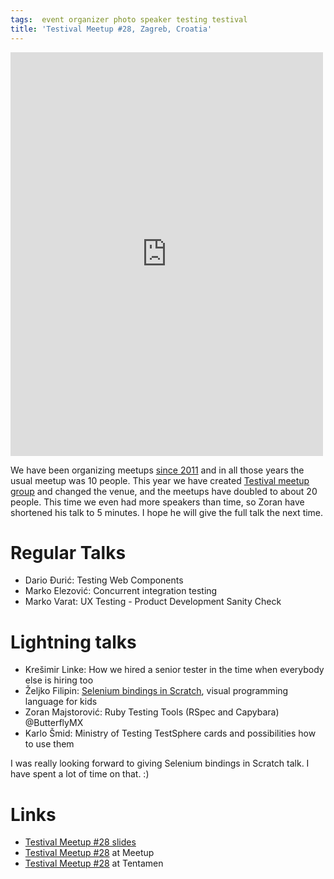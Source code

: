 ```yaml
---
tags:  event organizer photo speaker testing testival
title: 'Testival Meetup #28, Zagreb, Croatia'
---
```

<iframe src="https://www.facebook.com/plugins/post.php?href=https%3A%2F%2Fwww.facebook.com%2Fmedia%2Fset%2F%3Fset%3Da.10155179572122290.1073741922.735252289%26type%3D3&width=500" width="500" height="646" style="border:none;overflow:hidden" scrolling="no" frameborder="0" allowTransparency="true"></iframe>

We have been organizing meetups [since 2011](http://www.testival.eu/zagreb-software-testing-club/) and in all those years the usual meetup was 10 people. This year we have created [Testival meetup group](https://www.meetup.com/testival/) and changed the venue, and the meetups have doubled to about 20 people. This time we even had more speakers than time, so Zoran have shortened his talk to 5 minutes. I hope he will give the full talk the next time.

# Regular Talks

- Dario Đurić: Testing Web Components
- Marko Elezović: Concurrent integration testing
- Marko Varat: UX Testing - Product Development Sanity Check

# Lightning talks

- Krešimir Linke: How we hired a senior tester in the time when everybody else is hiring too
- Željko Filipin: [Selenium bindings in Scratch](/selenium-scratch), visual programming language for kids
- Zoran Majstorović: Ruby Testing Tools (RSpec and Capybara) @ButterflyMX
- Karlo Šmid: Ministry of Testing TestSphere cards and possibilities how to use them

I was really looking forward to giving Selenium bindings in Scratch talk. I have spent a lot of time on that. :)

# Links

- [Testival Meetup #28 slides](https://github.com/zeljkofilipin/testival/tree/master/files/28)
- [Testival Meetup #28](https://www.meetup.com/testival/events/237900479/) at Meetup
- [Testival Meetup #28](https://blog.tentamen.eu/what-i-learned-on-testival-28-meetup/) at Tentamen
